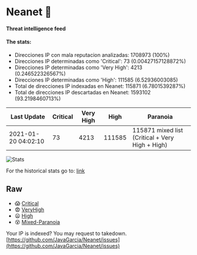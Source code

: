 # Neanet :hocho:
#### Threat intelligence feed
#### The stats:

- Direcciones IP con mala reputacion analizadas: 1708973 (100%)
- Direcciones IP determinadas como 'Critical':  73 (0.00427157128872%)
- Direcciones IP determinadas como 'Very High':  4213 (0.246522326567%)
- Direcciones IP determinadas como 'High':  111585 (6.52936003085)
- Total de direcciones IP indexadas en Neanet:  115871 (6.7801539287%)
- Total de direcciones IP descartadas en Neanet:  1593102 (93.2198460713%)

| Last Update | Critical | Very High | High | Paranoia |
| --- | --- | --- | --- | --- |
| 2021-01-20 04:02:10 | 73 | 4213 | 111585 | 115871 mixed list (Critical + Very High + High)|

![Stats](https://docs.google.com/spreadsheets/d/e/2PACX-1vSnaNMIXVabIpDJjufMlzH7poXnshF3mgd8Is1g9ytUEzVsP5my4Trn8f-xkoLLQ38xpL3HtmUexLo6/pubchart?oid=501124687&format=image)

For the historical stats go to: [link](/stats.csv)
## Raw
- :scream: [Critical](https://raw.githubusercontent.com/JavaGarcia/Neanet/master/blacklists/neanet_critical.txt)
- :fearful: [VeryHigh](https://raw.githubusercontent.com/JavaGarcia/Neanet/master/blacklists/neanet_veryHigh.txtt)
- :frowning: [High](https://raw.githubusercontent.com/JavaGarcia/Neanet/master/blacklists/neanet_high.txt)
- :dizzy_face: [Mixed-Paranoia](https://raw.githubusercontent.com/JavaGarcia/Neanet/master/blacklists/neanet_all.txt)


Your IP is indexed? You may request to takedown. [https://github.com/JavaGarcia/Neanet/issues](https://github.com/JavaGarcia/Neanet/issues)









































































































































































































































































































































































































































































































































































































































































































































































































































































































































































































































































































































































































































































































































































































































































































































































































































































































































































































































































































































































































































































































































































































































































































































































































































































































































































































































































































































































































































































































































































































































































































































































































































































































































































































































































































































































































































































































































































